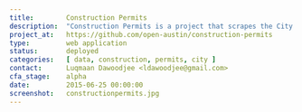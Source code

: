 ```yaml
---
title:        Construction Permits
description:  "Construction Permits is a project that scrapes the City of Austin's Construction Permits endpoint and stores the data on GitHub. The endpoint has major limitations like only allowing you to access seven days of data at a time."
project_at:   https://github.com/open-austin/construction-permits
type:         web application
status:       deployed
categories:   [ data, construction, permits, city ]
contact:      Luqmaan Dawoodjee <ldawoodjee@gmail.com>
cfa_stage:    alpha
date:         2015-06-25 00:00:00
screenshot:   constructionpermits.jpg
---
```

